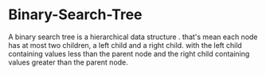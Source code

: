 # Binary-Search-Tree
A binary search tree is a hierarchical data structure .
that's mean each node has at most two children, a left child and a right child. 
with the left child containing values less than the parent node and the right child containing values greater than the parent node.
